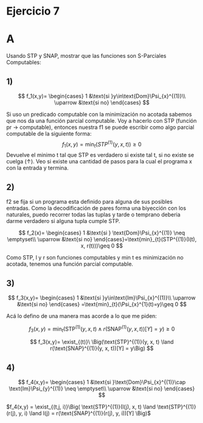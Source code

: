 # Ejercicio 7

# A

Usando STP y SNAP, mostrar que las funciones son S-Parciales Computables:

## 1)

$$
f_1(x,y)=
\begin{cases}
1 &\text{si }y\in\text{Dom}\Psi_{x}^{(1)}\\
\uparrow &\text{si no}
\end{cases}
$$

Si uso un predicado computable con la minimización no acotada sabemos que nos da una función parcial computable. Voy a hacerlo con STP (función pr -> computable), entonces nuestra f1 se puede escribir como algo parcial computable de la siguiente forma:  
$$f_1(x,y)=\text{min}_{t}(STP^{(1)}(y, x, t))\geq 0$$
Devuelve el minimo t tal que STP es verdadero si existe tal t, si no existe se cuelga ($\uparrow$). Veo si existe una cantidad de pasos para la cual el programa x con la entrada y termina.

## 2)

f2 se fija si un programa esta definido para alguna de sus posibles entradas. Como la decodificación de pares forma una biyección con los naturales, puedo recorrer todas las tuplas y tarde o temprano deberia darme verdadero si alguna tupla cumple STP.

$$
f_2(x)=
\begin{cases}
1 &\text{si } \text{Dom}\Psi_{x}^{(1)} \neq \emptyset\\
\uparrow &\text{si no}
\end{cases}=\text{min}_{t}(STP^{(1)}(l(t), x, r(t)))\geq 0
$$

Como STP, l y r son funciones computables y min t es minimización no acotada, tenemos una función parcial computable.

## 3)

$$
f_3(x,y)=
\begin{cases}
1 &\text{si }y\in\text{Im}\Psi_{x}^{(1)}\\
\uparrow &\text{si no}
\end{cases}
=\text{min}_{t}(\Psi_{x}^{1}(t)=y)\geq 0
$$

Acá lo defino de una manera mas acorde a lo que me piden:

$$
f_3(x,y)=
\text{min}_{t}(\text{STP}^{(1)}(y, x, t) \land r(\text{SNAP}^{(1)}(y, x, t))[Y] = y)\geq 0
$$

$$
f_3(x,y)=
\exist_{(t)}\ \Big(\text{STP}^{(1)}(y, x, t) \land r(\text{SNAP}^{(1)}(y, x, t))[Y] = y\Big)
$$

## 4)

$$
f_4(x,y)=
\begin{cases}
1 &\text{si }\text{Dom}\Psi_{x}^{(1)}\cap \text{Im}\Psi_{y}^{(1)} \neq \emptyset\\
\uparrow &\text{si no}
\end{cases}
$$

$f_4(x,y) = \exist_{(t,j, i)}\Big( \text{STP}^{(1)}(l(j), x, t) \land 
\text{STP}^{(1)}(r(j), y, i) \land 
l(j) = r(\text{SNAP}^{(1)}(r(j), y, i))[Y] \Big)$
